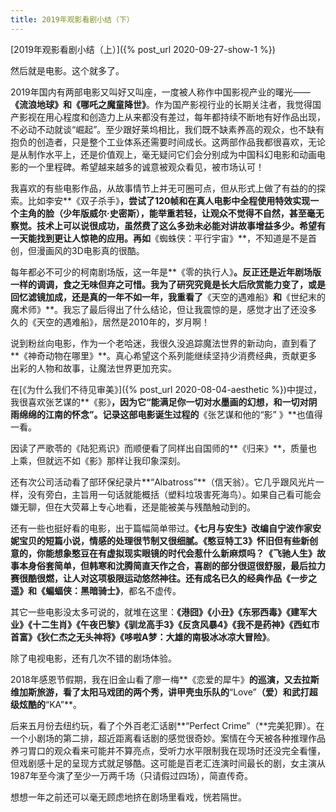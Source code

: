 ```yaml
---
title: 2019年观影看剧小结（下）
---
```


[2019年观影看剧小结（上）]({% post_url 2020-09-27-show-1 %})

然后就是电影。这个就多了。

2019年国内有两部电影又叫好又叫座，一度被人称作中国影视产业的曙光——**《流浪地球》**和**《哪吒之魔童降世》**。作为国产影视行业的长期关注者，我觉得国产影视在用心程度和创造力上从来都没有差过，每年都持续不断地有好作品出现，不必动不动就谈“崛起”。至少跟好莱坞相比，我们既不缺素养高的观众，也不缺有抱负的创造者，只是整个工业体系还需要时间成长。这两部作品我都很喜欢，无论是从制作水平上，还是价值观上，毫无疑问它们会分别成为中国科幻电影和动画电影的一个里程碑。希望越来越多的诚意被观众看见，被市场认可！

我喜欢的有些电影作品，从故事情节上并无可圈可点，但从形式上做了有益的的探索。比如李安**《双子杀手》**，尝试了120帧和在真人电影中全程使用特效实现一个主角的脸（少年版威尔·史密斯），能举重若轻，让观众不觉得不自然，甚至毫无察觉。技术上可以说很成功，虽然费了这么多劲未必能对讲故事增益多少。希望有一天能找到更让人惊艳的应用。再如**《蜘蛛侠：平行宇宙》**，不知道是不是首创，但漫画风的3D电影真的很酷。

每年都必不可少的柯南剧场版，这一年是**《零的执行人》**。反正还是近年剧场版一样的调调，食之无味但弃之可惜。我为了研究究竟是长大后欣赏能力变了，或是回忆滤镜加成，还是真的一年不如一年，我重看了**《天空的遇难船》**和**《世纪末的魔术师》**。我忘了最后得出了什么结论，但让我震惊的是，感觉才出了还没多久的《天空的遇难船》，居然是2010年的，岁月啊！

说到粉丝向电影，作为一个老哈迷，我很久没追踪魔法世界的新动向，直到看了**《神奇动物在哪里》**。真心希望这个系列能继续坚持少消费经典，贡献更多出彩的人物和故事，让魔法世界更加充实。



在[《为什么我们不待见审美》]({% post_url 2020-08-04-aesthetic %})中提过，我很喜欢张艺谋的**《影》**，因为它“能满足你一切对水墨画的幻想，和一切对阴雨绵绵的江南的怀念”。记录这部电影诞生过程的**《张艺谋和他的“影” 》**也值得一看。

因读了严歌苓的《陆犯焉识》而顺便看了同样出自国师的**《归来》**，质量也上乘，但就远不如《影》那样让我印象深刻。

还有次公司活动看了部环保纪录片**“Albatross”**（信天翁）。它几乎跟风光片一样，没有旁白，主旨用一句话就能概括（塑料垃圾害死海鸟）。如果自己看可能会嫌无聊，但在大荧幕上专心地看，还是能被美与残酷触动到的。

还有一些也挺好看的电影，出于篇幅简单带过。**《七月与安生》**改编自宁波作家安妮宝贝的短篇小说，情感的处理很节制又很细腻。**《憨豆特工3》**怀旧但有些新创意的，你能想象憨豆在有虚拟现实眼镜的时代会惹什么新麻烦吗？**《飞驰人生》**故事本身俗套简单，但韩寒和沈腾简直天作之合，喜剧的部分很逗很舒服，最后拉力赛很酷很燃，让人对这项极限运动悠然神往。还有成名已久的经典作品**《一步之遥》**和**《蝙蝠侠：黑暗骑士》**，都名不虚传。

其它一些电影没太多可说的，就堆在这里：**《港囧》《小丑》《东邪西毒》《建军大业》《十二生肖》《午夜巴黎》《驯龙高手3》《反贪风暴4》《我不是药神》《西虹市首富》《狄仁杰之无头神将》《哆啦A梦：大雄的南极冰冰凉大冒险》**。

除了电视电影，还有几次不错的剧场体验。

2018年感恩节假期，我在旧金山看了廖一梅**《恋爱的犀牛》**的巡演，又去拉斯维加斯旅游，看了太阳马戏团的两个秀，讲甲壳虫乐队的**“Love”**（爱）和武打超级炫酷的**“KA”**。

后来五月份去纽约玩，看了个外百老汇话剧**“Perfect Crime”（**完美犯罪）。在一个小剧场的第二排，超近距离看话剧的感觉很奇妙。案情在今天被各种推理作品养刁胃口的观众看来可能并不算亮点，受听力水平限制我在现场时还没完全看懂，但戏剧感十足的呈现方式就足够酷。这可能是百老汇连演时间最长的剧，女主演从1987年至今演了至少一万两千场（只请假过四场），简直传奇。

想想一年之前还可以毫无顾虑地挤在剧场里看戏，恍若隔世。
